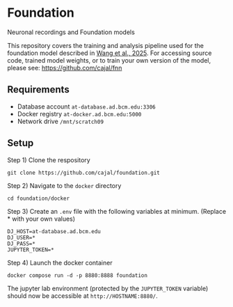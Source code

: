 # Foundation

Neuronal recordings and Foundation models

This repository covers the training and analysis pipeline used for the foundation model described in [Wang et al., 2025](https://www.nature.com/articles/s41586-025-08829-y).
For accessing source code, trained model weights, or to train your own version of the model, please see: https://github.com/cajal/fnn


## Requirements

- Database account `at-database.ad.bcm.edu:3306`
- Docker registry `at-docker.ad.bcm.edu:5000`
- Network drive `/mnt/scratch09`


## Setup

Step 1) Clone the respository
```
git clone https://github.com/cajal/foundation.git
```

Step 2) Navigate to the `docker` directory
```
cd foundation/docker
```

Step 3) Create an `.env` file with the following variables at minimum. (Replace * with your own values)
```
DJ_HOST=at-database.ad.bcm.edu
DJ_USER=*
DJ_PASS=*
JUPYTER_TOKEN=*
```

Step 4) Launch the docker container
```
docker compose run -d -p 8880:8888 foundation
```

The jupyter lab environment (protected by the `JUPYTER_TOKEN` variable) should now be accessible at `http://HOSTNAME:8880/`.
